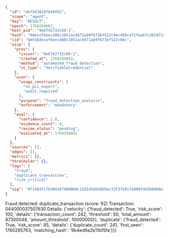```json
{
  "id": "de7543818f649f62",
  "scope": "agent",
  "key": "RESULT",
  "epoch": 1760294662,
  "host_pid": "9e6742732c60:1",
  "hash": "6decefbeec480c2851ac9471ab9f673bf522c04c469cef1fea67c301971a6f9b",
  "cid": "QmV16decefbeec480c2851ac9471ab9f673bf522c04c",
  "aicp": {
    "prov": {
      "issuer": "9e6742732c60:1",
      "created_at": 1760294662,
      "method": "automated_fraud_detection",
      "vc_type": "VerifiableCredential"
    },
    "ucon": {
      "usage_constraints": [
        "no_pii_export",
        "audit_required"
      ],
      "purpose": "fraud_detection_analysis",
      "enforcement": "mandatory"
    },
    "eval": {
      "confidence": 1.0,
      "evidence_count": 0,
      "review_status": "pending",
      "evaluated_at": 1760294662
    }
  },
  "sources": [],
  "edges": [],
  "metrics": {},
  "thresholds": {},
  "tags": [
    "fraud",
    "duplicate_transaction",
    "risk_critical"
  ],
  "sig": "971464fc7b3041b740000dc12d1456b50b9ac33f37e917e800fd43b0869e7485"
}
```

Fraud detected: duplicate_transaction (score: 92)
Transaction: 044000037507630
Details: {'velocity': {'fraud_detected': True, 'risk_score': 100, 'details': {'transaction_count': 242, 'threshold': 50, 'total_amount': 87300048, 'amount_threshold': 10000000}}, 'duplicate': {'fraud_detected': True, 'risk_score': 85, 'details': {'duplicate_count': 241, 'first_seen': 1760285763, 'matching_hash': '9b4ed9a2b11bf5fa'}}}
